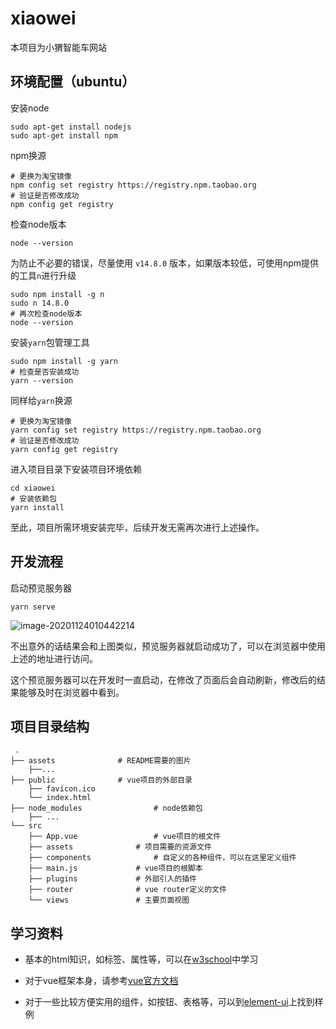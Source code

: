 # xiaowei

本项目为小猬智能车网站

## 环境配置（ubuntu）

安装node

```shell
sudo apt-get install nodejs
sudo apt-get install npm
```

npm换源

```shell
# 更换为淘宝镜像
npm config set registry https://registry.npm.taobao.org
# 验证是否修改成功
npm config get registry
```

检查node版本

```shell
node --version
```

为防止不必要的错误，尽量使用 `v14.8.0` 版本，如果版本较低，可使用npm提供的工具`n`进行升级

```shell
sudo npm install -g n
sudo n 14.8.0
# 再次检查node版本
node --version
```

安装`yarn`包管理工具

```shell
sudo npm install -g yarn
# 检查是否安装成功
yarn --version
```

同样给`yarn`换源

```shell
# 更换为淘宝镜像
yarn config set registry https://registry.npm.taobao.org
# 验证是否修改成功
yarn config get registry
```

进入项目目录下安装项目环境依赖

```shell
cd xiaowei
# 安装依赖包
yarn install
```

至此，项目所需环境安装完毕，后续开发无需再次进行上述操作。

## 开发流程

启动预览服务器

```shell
yarn serve
```

![image-20201124010442214](/home/wsh/git/xiaowei/assets/image-20201124010442214.png)

不出意外的话结果会和上图类似，预览服务器就启动成功了，可以在浏览器中使用上述的地址进行访问。

这个预览服务器可以在开发时一直启动，在修改了页面后会自动刷新，修改后的结果能够及时在浏览器中看到。

## 项目目录结构

```shell
 .
├── assets				# README需要的图片
    ├──...
├── public				# vue项目的外部目录
    ├── favicon.ico
    └── index.html
├── node_modules				# node依赖包
    ├── ...
└── src
    ├── App.vue					# vue项目的根文件
    ├── assets				# 项目需要的资源文件
    ├── components				# 自定义的各种组件，可以在这里定义组件
    ├── main.js				# vue项目的根脚本
    ├── plugins				# 外部引入的插件
    ├── router				# vue router定义的文件
    └── views				# 主要页面视图

```



## 学习资料

+ 基本的html知识，如标签、属性等，可以在[w3school](https://www.w3school.com.cn/html/index.asp)中学习

+ 对于vue框架本身，请参考[vue官方文档](https://cn.vuejs.org/v2/guide/)

+ 对于一些比较方便实用的组件，如按钮、表格等，可以到[element-ui](https://element.eleme.cn/2.14/#/zh-CN/component/installation)上找到样例